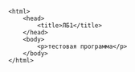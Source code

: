 <!DOCTYPE html>
    <html>
        <head>
            <title>ЛБ1</title>
        </head>
        <body>
            <p>тестовая программа</p>
        </body>
    </html>
